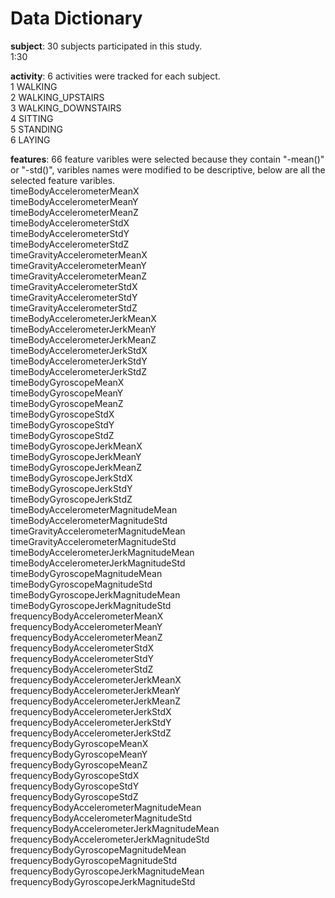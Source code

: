 # Data Dictionary

**subject**: 30 subjects participated in this study.<br/>
1:30

**activity**: 6 activities were tracked for each subject.<br/>
1            WALKING <br/>
2   WALKING_UPSTAIRS <br/>
3 WALKING_DOWNSTAIRS <br/>
4            SITTING <br/>
5           STANDING <br/>
6             LAYING <br/>

**features**: 66 feature varibles were selected because they contain "-mean()" or "-std()", varibles names were modified to be descriptive, below are all the selected feature varibles. <br/>
timeBodyAccelerometerMeanX <br/>
timeBodyAccelerometerMeanY <br/>
timeBodyAccelerometerMeanZ <br/>
timeBodyAccelerometerStdX <br/>
timeBodyAccelerometerStdY <br/>
timeBodyAccelerometerStdZ <br/>
timeGravityAccelerometerMeanX <br/>
timeGravityAccelerometerMeanY <br/>
timeGravityAccelerometerMeanZ <br/>
timeGravityAccelerometerStdX <br/>
timeGravityAccelerometerStdY <br/>
timeGravityAccelerometerStdZ <br/>
timeBodyAccelerometerJerkMeanX <br/>
timeBodyAccelerometerJerkMeanY <br/>
timeBodyAccelerometerJerkMeanZ <br/>
timeBodyAccelerometerJerkStdX <br/>
timeBodyAccelerometerJerkStdY <br/>
timeBodyAccelerometerJerkStdZ <br/>
timeBodyGyroscopeMeanX <br/>
timeBodyGyroscopeMeanY <br/>
timeBodyGyroscopeMeanZ <br/>
timeBodyGyroscopeStdX <br/>
timeBodyGyroscopeStdY <br/>
timeBodyGyroscopeStdZ <br/>
timeBodyGyroscopeJerkMeanX <br/>
timeBodyGyroscopeJerkMeanY <br/>
timeBodyGyroscopeJerkMeanZ <br/>
timeBodyGyroscopeJerkStdX <br/>
timeBodyGyroscopeJerkStdY <br/>
timeBodyGyroscopeJerkStdZ <br/>
timeBodyAccelerometerMagnitudeMean <br/>
timeBodyAccelerometerMagnitudeStd <br/>
timeGravityAccelerometerMagnitudeMean <br/>
timeGravityAccelerometerMagnitudeStd <br/>
timeBodyAccelerometerJerkMagnitudeMean <br/>
timeBodyAccelerometerJerkMagnitudeStd <br/>
timeBodyGyroscopeMagnitudeMean <br/>
timeBodyGyroscopeMagnitudeStd <br/>
timeBodyGyroscopeJerkMagnitudeMean <br/>
timeBodyGyroscopeJerkMagnitudeStd <br/>
frequencyBodyAccelerometerMeanX <br/>
frequencyBodyAccelerometerMeanY <br/>
frequencyBodyAccelerometerMeanZ <br/>
frequencyBodyAccelerometerStdX <br/>
frequencyBodyAccelerometerStdY <br/>
frequencyBodyAccelerometerStdZ <br/>
frequencyBodyAccelerometerJerkMeanX <br/>
frequencyBodyAccelerometerJerkMeanY <br/>
frequencyBodyAccelerometerJerkMeanZ <br/>
frequencyBodyAccelerometerJerkStdX <br/>
frequencyBodyAccelerometerJerkStdY <br/>
frequencyBodyAccelerometerJerkStdZ <br/>
frequencyBodyGyroscopeMeanX <br/>
frequencyBodyGyroscopeMeanY <br/>
frequencyBodyGyroscopeMeanZ <br/>
frequencyBodyGyroscopeStdX <br/>
frequencyBodyGyroscopeStdY <br/>
frequencyBodyGyroscopeStdZ <br/>
frequencyBodyAccelerometerMagnitudeMean <br/>
frequencyBodyAccelerometerMagnitudeStd <br/>
frequencyBodyAccelerometerJerkMagnitudeMean <br/>
frequencyBodyAccelerometerJerkMagnitudeStd <br/>
frequencyBodyGyroscopeMagnitudeMean <br/>
frequencyBodyGyroscopeMagnitudeStd <br/>
frequencyBodyGyroscopeJerkMagnitudeMean <br/>
frequencyBodyGyroscopeJerkMagnitudeStd <br/>
